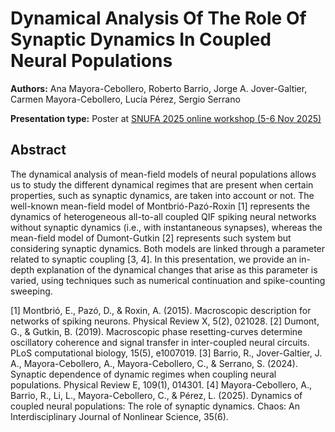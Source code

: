 # Dynamical Analysis Of The Role Of Synaptic Dynamics In Coupled Neural Populations

**Authors:** Ana Mayora-Cebollero, Roberto Barrio, Jorge A. Jover-Galtier, Carmen Mayora-Cebollero, Lucía Pérez, Sergio Serrano
                           


**Presentation type:** Poster at [SNUFA 2025 online workshop (5-6 Nov 2025)](https://snufa.net/2025)

## Abstract

The dynamical analysis of mean-field models of neural populations allows us to study the different dynamical regimes that are present when certain properties, such as synaptic dynamics, are taken into account or not. The well-known mean-field model of Montbrió-Pazó-Roxin [1] represents the dynamics of heterogeneous all-to-all coupled QIF spiking neural networks without synaptic dynamics (i.e., with instantaneous synapses), whereas the mean-field model of Dumont-Gutkin [2] represents such system but considering synaptic dynamics. Both models are linked through a parameter related to synaptic coupling [3, 4]. In this presentation, we provide an in-depth explanation of the dynamical changes that arise as this parameter is varied, using techniques such as numerical continuation and spike-counting sweeping. 

[1] Montbrió, E., Pazó, D., & Roxin, A. (2015). Macroscopic description for networks of spiking neurons. Physical Review X, 5(2), 021028.
[2] Dumont, G., & Gutkin, B. (2019). Macroscopic phase resetting-curves determine oscillatory coherence and signal transfer in inter-coupled neural circuits. PLoS computational biology, 15(5), e1007019.
[3] Barrio, R., Jover-Galtier, J. A., Mayora-Cebollero, A., Mayora-Cebollero, C., & Serrano, S. (2024). Synaptic dependence of dynamic regimes when coupling neural populations. Physical Review E, 109(1), 014301.
[4] Mayora-Cebollero, A., Barrio, R., Li, L., Mayora-Cebollero, C., & Pérez, L. (2025). Dynamics of coupled neural populations: The role of synaptic dynamics. Chaos: An Interdisciplinary Journal of Nonlinear Science, 35(6).